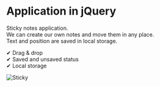# Application in jQuery

Sticky notes application.  
We can create our own notes and move them in any place.  
Text and position are saved in local storage.  

✔ Drag & drop  
✔ Saved and unsaved status  
✔ Local storage  
  
![Sticky](https://i.imgur.com/iM4ymXl.png)
